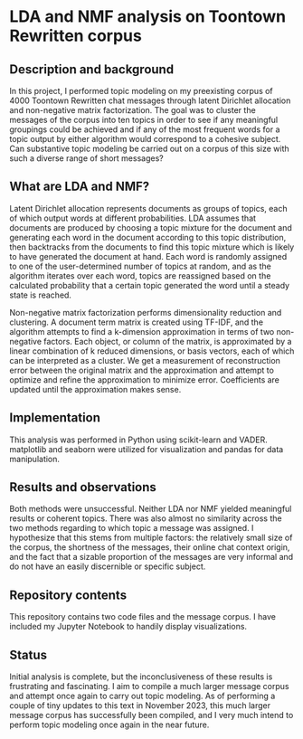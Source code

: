 # LDA and NMF analysis on Toontown Rewritten corpus

## Description and background
In this project, I performed topic modeling on my preexisting corpus of 4000 Toontown Rewritten chat messages through latent Dirichlet allocation and non-negative matrix factorization. The goal was to cluster the messages of the corpus into ten topics in order to see if any meaningful groupings could be achieved and if any of the most frequent words for a topic output by either algorithm would correspond to a cohesive subject. Can substantive topic modeling be carried out on a corpus of this size with such a diverse range of short messages?

## What are LDA and NMF?
Latent Dirichlet allocation represents documents as groups of topics, each of which output words at different probabilities. LDA assumes that documents are produced by choosing a topic mixture for the document and generating each word in the document according to this topic distribution, then backtracks from the documents to find this topic mixture which is likely to have generated the document at hand. Each word is randomly assigned to one of the user-determined number of topics at random, and as the algorithm iterates over each word, topics are reassigned based on the calculated probability that a certain topic generated the word until a steady state is reached. 

Non-negative matrix factorization performs dimensionality reduction and clustering. A document term matrix is created using TF-IDF, and the algorithm attempts to find a k-dimension approximation in terms of two non-negative factors. Each object, or column of the matrix, is approximated by a linear combination of k reduced dimensions, or basis vectors, each of which can be interpreted as a cluster. We get a measurement of reconstruction error between the original matrix and the approximation and attempt to optimize and refine the approximation to minimize error. Coefficients are updated until the approximation makes sense. 

## Implementation
This analysis was performed in Python using scikit-learn and VADER. matplotlib and seaborn were utilized for visualization and pandas for data manipulation.

## Results and observations
Both methods were unsuccessful. Neither LDA nor NMF yielded meaningful results or coherent topics. There was also almost no similarity across the two methods regarding to which topic a message was assigned. I hypothesize that this stems from multiple factors: the relatively small size of the corpus, the shortness of the messages, their online chat context origin, and the fact that a sizable proportion of the messages are very informal and do not have an easily discernible or specific subject.

## Repository contents
This repository contains two code files and the message corpus. I have included my Jupyter Notebook to handily display visualizations. 

## Status
Initial analysis is complete, but the inconclusiveness of these results is frustrating and fascinating. I aim to compile a much larger message corpus and attempt once again to carry out topic modeling. As of performing a couple of tiny updates to this text in November 2023, this much larger message corpus has successfully been compiled, and I very much intend to perform topic modeling once again in the near future.
